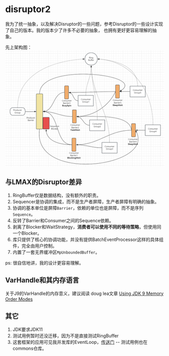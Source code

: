 # disruptor2

我为了统一抽象，以及解决Disruptor的一些问题，参考Disruptor的一些设计实现了自己的版本。我的版本少了许多不必要的抽象，
也拥有更好更容易理解的抽象。

先上架构图：![Disruptor架构图](https://github.com/hl845740757/disruptor2/blob/dev/docs/res/MyDisruptor.png)

## 与LMAX的Disruptor差异

1. RingBuffer仅是数据结构，没有额外的职责。
2. Sequencer是协调的集成，而不是生产者屏障，生产者屏障有明确的抽象。
3. 协调的基本单位是屏障`Barrier`，依赖的单位也是屏障，而不是序列`Sequence`。
4. 反转了Barrier和Consumer之间的Sequence依赖。
5. 剥离了Blocker和WaitStrategy，**消费者可以使用不同的等待策略**，但使用同一个Blocker。
6. 库只提供了核心的协调功能，并没有提供BatchEventProcessor这样的具体组件，完全由用户控制。
7. 内置了一套无界缓冲区`MpUnboundedBuffer`。

ps: 很自信地讲，我的设计更容易理解。

## VarHandle和其内存语言

关于J9的VarHandle的内存意义，建议阅读 doug
lea文章 [Using JDK 9 Memory Order Modes](https://gee.cs.oswego.edu/dl/html/j9mm.html)

## 其它

1. JDK要求JDK11
2. 测试用例暂时还没迁移，因为不是直接测试RingBuffer
3. 这套框架的应用可见我并发库的EventLoop，[传送门](https://github.com/hl845740757/commons) -- 测试用例也在commons仓库。